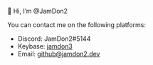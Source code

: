 👋 Hi, I’m @JamDon2

You can contact me on the following platforms:
- Discord: JamDon2#5144
- Keybase: [jamdon3](https://keybase.io/jamdon3/)
- Email: github@jamdon2.dev

<!---
JamDon2/JamDon2 is a ✨ special ✨ repository because its `README.md` (this file) appears on your GitHub profile.
You can click the Preview link to take a look at your changes.
--->
